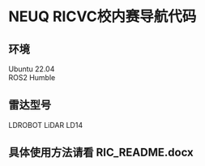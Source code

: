 # NEUQ RICVC校内赛导航代码

## 环境
Ubuntu 22.04  
ROS2 Humble

## 雷达型号
LDROBOT LiDAR LD14

## 具体使用方法请看 RIC_README.docx